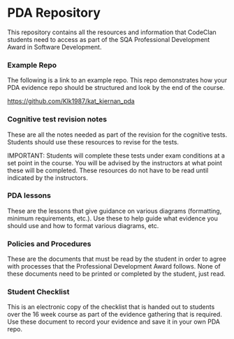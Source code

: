 # PDA Repository

This repository contains all the resources and information that CodeClan students need to access as part of the SQA Professional Development Award in Software Development.

### Example Repo

The following is a link to an example repo. This repo demonstrates how your PDA evidence repo should be structured and look by the end of the course. 

https://github.com/Klk1987/kat_kiernan_pda

### Cognitive test revision notes 

These are all the notes needed as part of the revision for the cognitive tests. Students should use these resources to revise for the tests.

IMPORTANT: Students will complete these tests under exam conditions at a set point in the course. You will be advised by the instructors at what point these will be completed. These resources do not have to be read until indicated by the instructors.

### PDA lessons

These are the lessons that give guidance on various diagrams (formatting, minimum requirements, etc.). Use these to help guide what evidence you should use and how to format various diagrams, etc. 

### Policies and Procedures

These are the documents that must be read by the student in order to agree with processes that the Professional Development Award follows. None of these documents need to be printed or completed by the student, just read.

### Student Checklist

This is an electronic copy of the checklist that is handed out to students over the 16 week course as part of the evidence gathering that is required. Use these document to record your evidence and save it in your own PDA repo.




